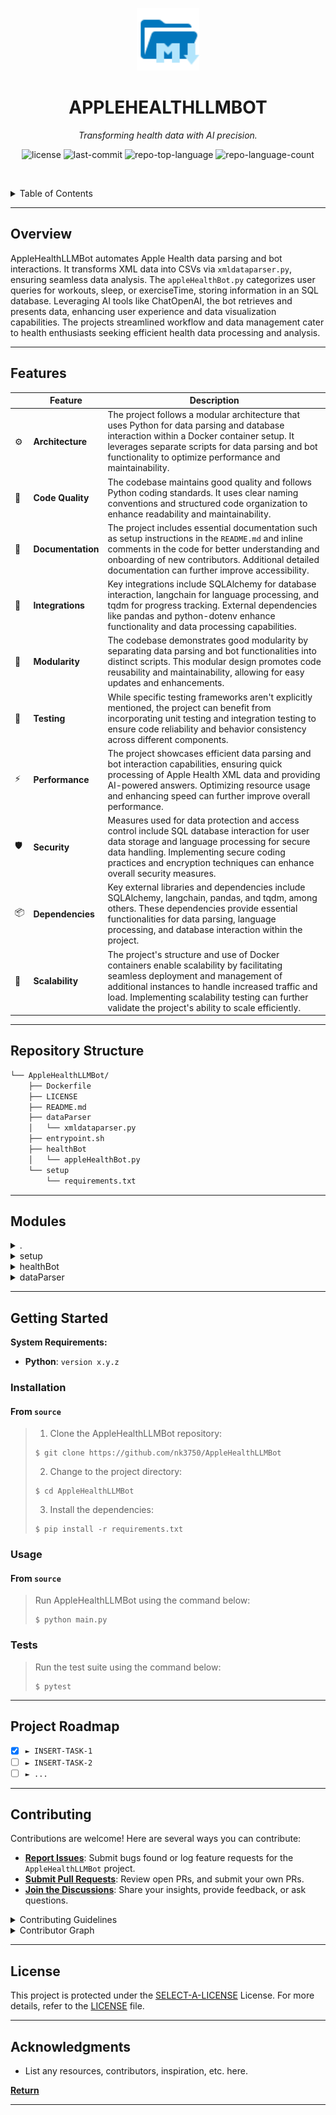 <p align="center">
  <img src="https://raw.githubusercontent.com/PKief/vscode-material-icon-theme/ec559a9f6bfd399b82bb44393651661b08aaf7ba/icons/folder-markdown-open.svg" width="100" alt="project-logo">
</p>
<p align="center">
    <h1 align="center">APPLEHEALTHLLMBOT</h1>
</p>
<p align="center">
    <em>Transforming health data with AI precision.</em>
</p>
<p align="center">
	<img src="https://img.shields.io/github/license/nk3750/AppleHealthLLMBot?style=default&logo=opensourceinitiative&logoColor=white&color=0080ff" alt="license">
	<img src="https://img.shields.io/github/last-commit/nk3750/AppleHealthLLMBot?style=default&logo=git&logoColor=white&color=0080ff" alt="last-commit">
	<img src="https://img.shields.io/github/languages/top/nk3750/AppleHealthLLMBot?style=default&color=0080ff" alt="repo-top-language">
	<img src="https://img.shields.io/github/languages/count/nk3750/AppleHealthLLMBot?style=default&color=0080ff" alt="repo-language-count">
<p>
<p align="center">
	<!-- default option, no dependency badges. -->
</p>

<br><!-- TABLE OF CONTENTS -->
<details>
  <summary>Table of Contents</summary><br>

- [ Overview](#-overview)
- [ Features](#-features)
- [ Repository Structure](#-repository-structure)
- [ Modules](#-modules)
- [ Getting Started](#-getting-started)
  - [ Installation](#-installation)
  - [ Usage](#-usage)
  - [ Tests](#-tests)
- [ Project Roadmap](#-project-roadmap)
- [ Contributing](#-contributing)
- [ License](#-license)
- [ Acknowledgments](#-acknowledgments)
</details>
<hr>

##  Overview

AppleHealthLLMBot automates Apple Health data parsing and bot interactions. It transforms XML data into CSVs via `xmldataparser.py`, ensuring seamless data analysis. The `appleHealthBot.py` categorizes user queries for workouts, sleep, or exerciseTime, storing information in an SQL database. Leveraging AI tools like ChatOpenAI, the bot retrieves and presents data, enhancing user experience and data visualization capabilities. The projects streamlined workflow and data management cater to health enthusiasts seeking efficient health data processing and analysis.

---

##  Features

|    |   Feature         | Description |
|----|-------------------|---------------------------------------------------------------|
| ⚙️  | **Architecture**  |  The project follows a modular architecture that uses Python for data parsing and database interaction within a Docker container setup. It leverages separate scripts for data parsing and bot functionality to optimize performance and maintainability. |
| 🔩 | **Code Quality**  | The codebase maintains good quality and follows Python coding standards. It uses clear naming conventions and structured code organization to enhance readability and maintainability. |
| 📄 | **Documentation** | The project includes essential documentation such as setup instructions in the `README.md` and inline comments in the code for better understanding and onboarding of new contributors. Additional detailed documentation can further improve accessibility. |
| 🔌 | **Integrations**  | Key integrations include SQLAlchemy for database interaction, langchain for language processing, and tqdm for progress tracking. External dependencies like pandas and python-dotenv enhance functionality and data processing capabilities. |
| 🧩 | **Modularity**    | The codebase demonstrates good modularity by separating data parsing and bot functionalities into distinct scripts. This modular design promotes code reusability and maintainability, allowing for easy updates and enhancements. |
| 🧪 | **Testing**       | While specific testing frameworks aren't explicitly mentioned, the project can benefit from incorporating unit testing and integration testing to ensure code reliability and behavior consistency across different components. |
| ⚡️  | **Performance**   | The project showcases efficient data parsing and bot interaction capabilities, ensuring quick processing of Apple Health XML data and providing AI-powered answers. Optimizing resource usage and enhancing speed can further improve overall performance. |
| 🛡️ | **Security**      | Measures used for data protection and access control include SQL database interaction for user data storage and language processing for secure data handling. Implementing secure coding practices and encryption techniques can enhance overall security measures. |
| 📦 | **Dependencies**  | Key external libraries and dependencies include SQLAlchemy, langchain, pandas, and tqdm, among others. These dependencies provide essential functionalities for data parsing, language processing, and database interaction within the project. |
| 🚀 | **Scalability**   | The project's structure and use of Docker containers enable scalability by facilitating seamless deployment and management of additional instances to handle increased traffic and load. Implementing scalability testing can further validate the project's ability to scale efficiently. |

---

##  Repository Structure

```sh
└── AppleHealthLLMBot/
    ├── Dockerfile
    ├── LICENSE
    ├── README.md
    ├── dataParser
    │   └── xmldataparser.py
    ├── entrypoint.sh
    ├── healthBot
    │   └── appleHealthBot.py
    └── setup
        └── requirements.txt
```

---

##  Modules

<details closed><summary>.</summary>

| File                                                                                   | Summary                                                                                                                                                                                                         |
| ---                                                                                    | ---                                                                                                                                                                                                             |
| [entrypoint.sh](https://github.com/nk3750/AppleHealthLLMBot/blob/master/entrypoint.sh) | Executes XML data parsing and runs the Apple Health bot based on the container argument. Parses data using `xmldataparser.py` and the bot using `appleHealthBot.py` within the parent repositorys architecture. |
| [Dockerfile](https://github.com/nk3750/AppleHealthLLMBot/blob/master/Dockerfile)       | Defines Docker image setup for Python-based application, managing dependencies, and the entrypoint script for seamless container execution in the AppleHealthLLMBot repository.                                 |

</details>

<details closed><summary>setup</summary>

| File                                                                                               | Summary                                                                                                                                                                                          |
| ---                                                                                                | ---                                                                                                                                                                                              |
| [requirements.txt](https://github.com/nk3750/AppleHealthLLMBot/blob/master/setup/requirements.txt) | Lists essential dependencies for the project such as langchain, pandas, and sqlalchemy.-Ensures crucial libraries are available for data parsing, language processing, and database interaction. |

</details>

<details closed><summary>healthBot</summary>

| File                                                                                                     | Summary                                                                                                                                                                                                                                    |
| ---                                                                                                      | ---                                                                                                                                                                                                                                        |
| [appleHealthBot.py](https://github.com/nk3750/AppleHealthLLMBot/blob/master/healthBot/appleHealthBot.py) | Classifies user queries into workouts, sleep, or exerciseTime categories and loads data to an SQL database based on the category. Interacts with the database, queries relevant data, and provides answers using AI tools like ChatOpenAI. |

</details>

<details closed><summary>dataParser</summary>

| File                                                                                                    | Summary                                                                                                                                                                                                                                                                   |
| ---                                                                                                     | ---                                                                                                                                                                                                                                                                       |
| [xmldataparser.py](https://github.com/nk3750/AppleHealthLLMBot/blob/master/dataParser/xmldataparser.py) | Converts Apple Health XML data into structured CSVs by parsing workouts, exercise times, and sleep records. Facilitates analysis and visualization through separate CSV outputs for each data type. Automates the process via CLI input for seamless data transformation. |

</details>

---

##  Getting Started

**System Requirements:**

* **Python**: `version x.y.z`

###  Installation

<h4>From <code>source</code></h4>

> 1. Clone the AppleHealthLLMBot repository:
>
> ```console
> $ git clone https://github.com/nk3750/AppleHealthLLMBot
> ```
>
> 2. Change to the project directory:
> ```console
> $ cd AppleHealthLLMBot
> ```
>
> 3. Install the dependencies:
> ```console
> $ pip install -r requirements.txt
> ```

###  Usage

<h4>From <code>source</code></h4>

> Run AppleHealthLLMBot using the command below:
> ```console
> $ python main.py
> ```

###  Tests

> Run the test suite using the command below:
> ```console
> $ pytest
> ```

---

##  Project Roadmap

- [X] `► INSERT-TASK-1`
- [ ] `► INSERT-TASK-2`
- [ ] `► ...`

---

##  Contributing

Contributions are welcome! Here are several ways you can contribute:

- **[Report Issues](https://github.com/nk3750/AppleHealthLLMBot/issues)**: Submit bugs found or log feature requests for the `AppleHealthLLMBot` project.
- **[Submit Pull Requests](https://github.com/nk3750/AppleHealthLLMBot/blob/main/CONTRIBUTING.md)**: Review open PRs, and submit your own PRs.
- **[Join the Discussions](https://github.com/nk3750/AppleHealthLLMBot/discussions)**: Share your insights, provide feedback, or ask questions.

<details closed>
<summary>Contributing Guidelines</summary>

1. **Fork the Repository**: Start by forking the project repository to your github account.
2. **Clone Locally**: Clone the forked repository to your local machine using a git client.
   ```sh
   git clone https://github.com/nk3750/AppleHealthLLMBot
   ```
3. **Create a New Branch**: Always work on a new branch, giving it a descriptive name.
   ```sh
   git checkout -b new-feature-x
   ```
4. **Make Your Changes**: Develop and test your changes locally.
5. **Commit Your Changes**: Commit with a clear message describing your updates.
   ```sh
   git commit -m 'Implemented new feature x.'
   ```
6. **Push to github**: Push the changes to your forked repository.
   ```sh
   git push origin new-feature-x
   ```
7. **Submit a Pull Request**: Create a PR against the original project repository. Clearly describe the changes and their motivations.
8. **Review**: Once your PR is reviewed and approved, it will be merged into the main branch. Congratulations on your contribution!
</details>

<details closed>
<summary>Contributor Graph</summary>
<br>
<p align="center">
   <a href="https://github.com{/nk3750/AppleHealthLLMBot/}graphs/contributors">
      <img src="https://contrib.rocks/image?repo=nk3750/AppleHealthLLMBot">
   </a>
</p>
</details>

---

##  License

This project is protected under the [SELECT-A-LICENSE](https://choosealicense.com/licenses) License. For more details, refer to the [LICENSE](https://choosealicense.com/licenses/) file.

---

##  Acknowledgments

- List any resources, contributors, inspiration, etc. here.

[**Return**](#-overview)

---
